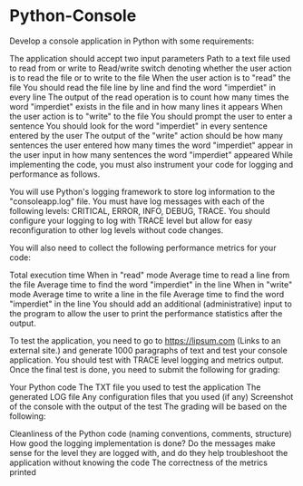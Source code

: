 # Python-Console
 Develop a console application in Python with some requirements:

The application should accept two input parameters
Path to a text file used to read from or write to
Read/write switch denoting whether the user action is to read the file or to write to the file
When the user action is to "read" the file
You should read the file line by line and find the word "imperdiet" in every line
The output of the read operation is to
count how many times the word "imperdiet" exists in the file
and in how many lines it appears
When the user action is to "write" to the file
You should prompt the user to enter a sentence
You should look for the word "imperdiet" in every sentence entered by the user
The output of the "write" action should be
how many sentences the user entered
how many times the word "imperdiet" appear in the user input
in how many sentences the word "imperdiet" appeared
While implementing the code, you must also instrument your code for logging and performance as follows.

You will use Python's logging framework to store log information to the "consoleapp.log" file. You must have log messages with each of the following levels: CRITICAL, ERROR, INFO, DEBUG, TRACE. You should configure your logging to log with TRACE level but allow for easy reconfiguration to other log levels without code changes.

You will also need to collect the following performance metrics for your code:

Total execution time
When in "read" mode
Average time to read a line from the file
Average time to find the word "imperdiet" in the line
When in "write" mode
Average time to write a line in the file
Average time to find the word "imperdiet" in the line
You should add an additional (administrative) input to the program to allow the user to print the performance statistics after the output.

To test the application, you need to go to https://lipsum.com (Links to an external site.) and generate 1000 paragraphs of text and test your console application. You should test with TRACE level logging and metrics output. Once the final test is done, you need to submit the following for grading:

Your Python code
The TXT file you used to test the application
The generated LOG file
Any configuration files that you used (if any)
Screenshot of the console with the output of the test
The grading will be based on the following:

Cleanliness of the Python code (naming conventions, comments, structure)
How good the logging implementation is done? Do the messages make sense for the level they are logged with, and do they help troubleshoot the application without knowing the code
The correctness of the metrics printed

